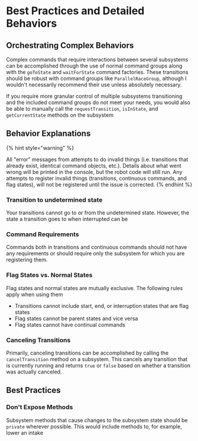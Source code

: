 # Best Practices and Detailed Behaviors

## Orchestrating Complex Behaviors

Complex commands that require interactions between several subsystems can be accomplished through the use of normal command groups along with the `goToState` and `waitForState` command factories. These transitions should be robust with command groups like `ParallelRaceGroup`, although I wouldn't necessarily recommend their use unless absolutely necessary.

If you require more granular control of multiple subsystems transitioning and the included command groups do not meet your needs, you would also be able to manually call the `requestTransition`, `isInState`, and `getCurrentState` methods on the subsystem

## Behavior Explanations

{% hint style="warning" %}


All "error" messages from attempts to do invalid things (i.e. transitions that already exist, identical command objects, etc.). Details about what went wrong will be printed in the console, but the robot code will still run. Any attempts to register invalid things (transitions, continuous commands, and flag states), will not be registered until the issue is corrected.
{% endhint %}

### Transition to undetermined state

Your transitions cannot go to or from the undetermined state. However, the state a transition goes to when interrupted can be

### Command Requirements

Commands both in transitions and continuous commands should not have any requirements or should require only the subsystem for which you are registering them.

### Flag States vs. Normal States

Flag states and normal states are mutually exclusive. The following rules apply when using them

* Transitions cannot include start, end, or interruption states that are flag states
* Flag states cannot be parent states and vice versa
* Flag states cannot have continual commands

### Canceling Transitions

Primarily, canceling transitions can be accomplished by calling the `cancelTransition` method on a subsystem. This cancels any transition that is currently running and returns `true` or `false` based on whether a transition was actually canceled.

## Best Practices

### Don't Expose Methods

Subsystem methods that cause changes to the subsystem state should be `private` wherever possible. This would include methods to, for example, lower an intake


